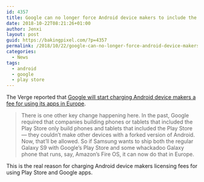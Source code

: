 ```yaml
---
id: 4357
title: Google can no longer force Android device makers to include the Play Store in Europe
date: 2018-10-22T08:21:26+01:00
author: Jenxi
layout: post
guid: https://bakingpixel.com/?p=4357
permalink: /2018/10/22/google-can-no-longer-force-android-device-makers-to-include-the-play-store-in-europe/
categories:
  - News
tags:
  - android
  - google
  - play store
---
```

The Verge reported that [Google will start charging Android device makers a fee for using its apps in Europe](https://www.theverge.com/2018/10/16/17984074/google-eu-android-licensing-bundle-chrome-search).

> There is one other key change happening here. In the past, Google required that companies building phones or tablets that included the Play Store only build phones and tablets that included the Play Store — they couldn’t make other devices with a forked version of Android. Now, that’ll be allowed. So if Samsung wants to ship both the regular Galaxy S9 with Google’s Play Store and some whackadoo Galaxy phone that runs, say, Amazon’s Fire OS, it can now do that in Europe. 

This is the real reason for charging Android device makers licensing fees for using Play Store and Google apps.